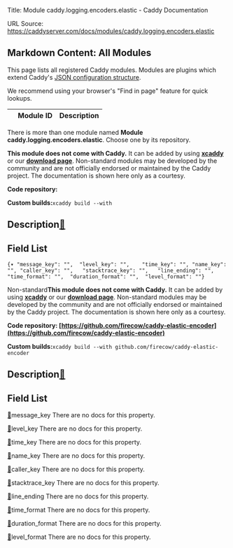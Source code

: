Title: Module caddy.logging.encoders.elastic - Caddy Documentation

URL Source: https://caddyserver.com/docs/modules/caddy.logging.encoders.elastic

Markdown Content:
All Modules
-----------

This page lists all registered Caddy modules. Modules are plugins which extend Caddy's [JSON configuration structure](https://caddyserver.com/docs/json/).

We recommend using your browser's "Find in page" feature for quick lookups.

|  | Module ID | Description |
| --- | --- | --- |

There is more than one module named **Module caddy.logging.encoders.elastic**. Choose one by its repository.

**This module does not come with Caddy.** It can be added by using **[xcaddy](https://caddyserver.com/docs/build#xcaddy)** or our **[download page](https://caddyserver.com/download)**. Non-standard modules may be developed by the community and are not officially endorsed or maintained by the Caddy project. The documentation is shown here only as a courtesy.

**Code repository:**

**Custom builds:**`xcaddy build --with`

Description[🔗](https://caddyserver.com/docs/modules/caddy.logging.encoders.elastic#docs "Direct link")
-------------------------------------------------------------------------------------------------------

Field List
----------

`{▾	"message_key": "",	"level_key": "",	"time_key": "",	"name_key": "",	"caller_key": "",	"stacktrace_key": "",	"line_ending": "",	"time_format": "",	"duration_format": "",	"level_format": ""}`

Non-standard**This module does not come with Caddy.** It can be added by using **[xcaddy](https://caddyserver.com/docs/build#xcaddy)** or our **[download page](https://caddyserver.com/download)**. Non-standard modules may be developed by the community and are not officially endorsed or maintained by the Caddy project. The documentation is shown here only as a courtesy.

**Code repository: [https://github.com/firecow/caddy-elastic-encoder](https://github.com/firecow/caddy-elastic-encoder)**

**Custom builds:**`xcaddy build --with github.com/firecow/caddy-elastic-encoder`

Description[🔗](https://caddyserver.com/docs/modules/caddy.logging.encoders.elastic#docs "Direct link")
-------------------------------------------------------------------------------------------------------

Field List
----------

[🔗](https://caddyserver.com/docs/modules/caddy.logging.encoders.elastic#message_key)message_key
There are no docs for this property.

[🔗](https://caddyserver.com/docs/modules/caddy.logging.encoders.elastic#level_key)level_key
There are no docs for this property.

[🔗](https://caddyserver.com/docs/modules/caddy.logging.encoders.elastic#time_key)time_key
There are no docs for this property.

[🔗](https://caddyserver.com/docs/modules/caddy.logging.encoders.elastic#name_key)name_key
There are no docs for this property.

[🔗](https://caddyserver.com/docs/modules/caddy.logging.encoders.elastic#caller_key)caller_key
There are no docs for this property.

[🔗](https://caddyserver.com/docs/modules/caddy.logging.encoders.elastic#stacktrace_key)stacktrace_key
There are no docs for this property.

[🔗](https://caddyserver.com/docs/modules/caddy.logging.encoders.elastic#line_ending)line_ending
There are no docs for this property.

[🔗](https://caddyserver.com/docs/modules/caddy.logging.encoders.elastic#time_format)time_format
There are no docs for this property.

[🔗](https://caddyserver.com/docs/modules/caddy.logging.encoders.elastic#duration_format)duration_format
There are no docs for this property.

[🔗](https://caddyserver.com/docs/modules/caddy.logging.encoders.elastic#level_format)level_format
There are no docs for this property.

